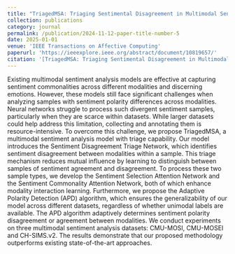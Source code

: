 ```yaml
---
title: "TriagedMSA: Triaging Sentimental Disagreement in Multimodal Sentiment Analysis"
collection: publications
category: journal
permalink: /publication/2024-11-12-paper-title-number-5
date: 2025-01-01
venue: 'IEEE Transactions on Affective Computing'
paperurl: 'https://ieeexplore.ieee.org/abstract/document/10819657/'
citation: '[TriagedMSA: Triaging Sentimental Disagreement in Multimodal Sentiment Analysis](https://aclanthology.org/2024.emnlp-demo.5) (Y. Luo et al.)'
---
```


Existing multimodal sentiment analysis models are effective at capturing sentiment commonalities across different modalities and discerning emotions. However, these models still face significant challenges when analyzing samples with sentiment polarity differences across modalities. Neural networks struggle to process such divergent sentiment samples, particularly when they are scarce within datasets. While larger datasets could help address this limitation, collecting and annotating them is resource-intensive. To overcome this challenge, we propose TriagedMSA, a multimodal sentiment analysis model with triage capability. Our model introduces the Sentiment Disagreement Triage Network, which identifies sentiment disagreement between modalities within a sample. This triage mechanism reduces mutual influence by learning to distinguish between samples of sentiment agreement and disagreement. To process these two sample types, we develop the Sentiment Selection Attention Network and the Sentiment Commonality Attention Network, both of which enhance modality interaction learning. Furthermore, we propose the Adaptive Polarity Detection (APD) algorithm, which ensures the generalizability of our model across different datasets, regardless of whether unimodal labels are available. The APD algorithm adaptively determines sentiment polarity disagreement or agreement between modalities. We conduct experiments on three multimodal sentiment analysis datasets: CMU-MOSI, CMU-MOSEI and CH-SIMS.v2. The results demonstrate that our proposed methodology outperforms existing state-of-the-art approaches.